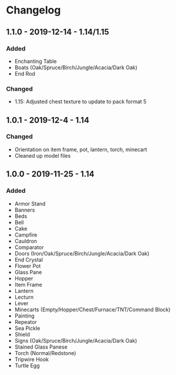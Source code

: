 # Changelog

## 1.1.0 - 2019-12-14 - 1.14/1.15
### Added
- Enchanting Table
- Boats (Oak/Spruce/Birch/Jungle/Acacia/Dark Oak)
- End Rod
### Changed
- 1.15: Adjusted chest texture to update to pack format 5

## 1.0.1 - 2019-12-4 - 1.14
### Changed
- Orientation on item frame, pot, lantern, torch, minecart
- Cleaned up model files

## 1.0.0 - 2019-11-25 - 1.14
### Added
- Armor Stand
- Banners
- Beds
- Bell
- Cake
- Campfire
- Cauldron
- Comparator
- Doors (Iron/Oak/Spruce/Birch/Jungle/Acacia/Dark Oak)
- End Crystal
- Flower Pot
- Glass Pane
- Hopper
- Item Frame
- Lantern
- Lecturn
- Lever
- Minecarts (Empty/Hopper/Chest/Furnace/TNT/Command Block)
- Painting
- Repeator
- Sea Pickle
- Shield
- Signs (Oak/Spruce/Birch/Jungle/Acacia/Dark Oak)
- Stained Glass Panese
- Torch (Normal/Redstone)
- Tripwire Hook
- Turtle Egg
